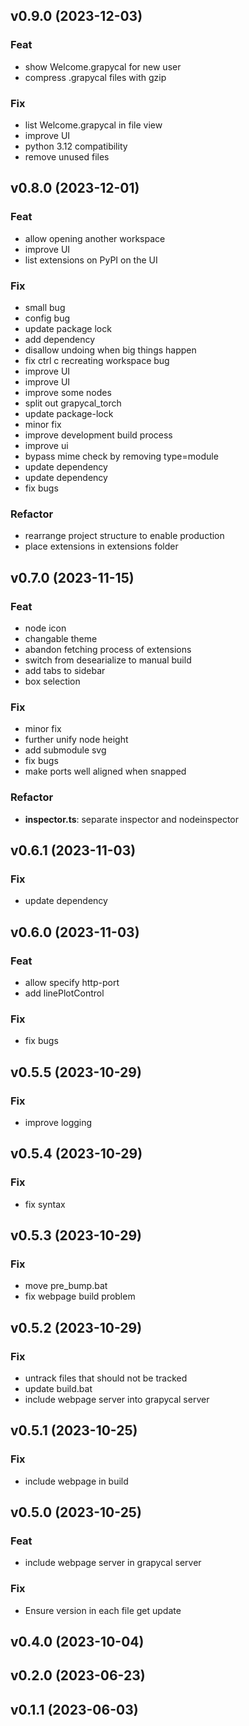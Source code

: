 ## v0.9.0 (2023-12-03)

### Feat

- show Welcome.grapycal for new user
- compress .grapycal files with gzip

### Fix

- list Welcome.grapycal in file view
- improve UI
- python 3.12 compatibility
- remove unused files

## v0.8.0 (2023-12-01)

### Feat

- allow opening another workspace
- improve UI
- list extensions on PyPI on the UI

### Fix

- small bug
- config bug
- update package lock
- add dependency
- disallow undoing when big things happen
- fix ctrl c recreating workspace bug
- improve UI
- improve UI
- improve some nodes
- split out grapycal_torch
- update package-lock
- minor fix
- improve development build process
- improve ui
- bypass mime check by removing type=module
- update dependency
- update dependency
- fix bugs

### Refactor

- rearrange project structure to enable production
- place extensions in extensions folder

## v0.7.0 (2023-11-15)

### Feat

- node icon
- changable theme
- abandon fetching process of extensions
- switch from desearialize to manual build
- add tabs to sidebar
- box selection

### Fix

- minor fix
- further unify node height
- add submodule svg
- fix bugs
- make ports well aligned when snapped

### Refactor

- **inspector.ts**: separate inspector and nodeinspector

## v0.6.1 (2023-11-03)

### Fix

- update dependency

## v0.6.0 (2023-11-03)

### Feat

- allow specify http-port
- add linePlotControl

### Fix

- fix bugs

## v0.5.5 (2023-10-29)

### Fix

- improve logging

## v0.5.4 (2023-10-29)

### Fix

- fix syntax

## v0.5.3 (2023-10-29)

### Fix

- move pre_bump.bat
- fix webpage build problem

## v0.5.2 (2023-10-29)

### Fix

- untrack files that should not be tracked
- update build.bat
- include webpage server into grapycal server

## v0.5.1 (2023-10-25)

### Fix

- include webpage in build

## v0.5.0 (2023-10-25)

### Feat

- include webpage server in grapycal server

### Fix

- Ensure version in each file get update

## v0.4.0 (2023-10-04)

## v0.2.0 (2023-06-23)

## v0.1.1 (2023-06-03)
